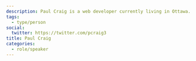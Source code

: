```yaml
---
description: Paul Craig is a web developer currently living in Ottawa. He's worked for the UK government and the Canadian federal government, and is big into building websites with no business model.
tags:
  - type/person
social:
  twitter: https://twitter.com/pcraig3
title: Paul Craig
categories:
  - role/speaker
---
```

